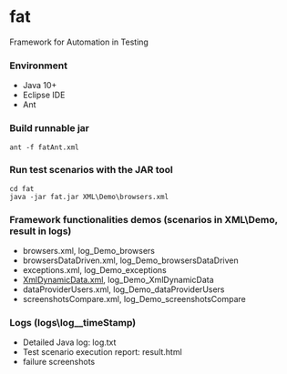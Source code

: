 # fat
Framework for Automation in Testing


### Environment
 - Java 10+
 - Eclipse IDE
 - Ant
 

### Build runnable jar
```
ant -f fatAnt.xml
```


### Run test scenarios with the JAR tool
```
cd fat
java -jar fat.jar XML\Demo\browsers.xml
```


### Framework functionalities demos (scenarios in XML\Demo\, result in logs\)
 - browsers.xml, log_Demo_browsers
 - browsersDataDriven.xml, log_Demo_browsersDataDriven
 - exceptions.xml, log_Demo_exceptions
 - [XmlDynamicData.xml](XML/Demo/XmlDynamicData.xml), log_Demo_XmlDynamicData
 - dataProviderUsers.xml, log_Demo_dataProviderUsers
 - screenshotsCompare.xml, log_Demo_screenshotsCompare
 


### Logs (logs\log__timeStamp)
 - Detailed Java log: log.txt
 - Test scenario execution report: result.html
 - failure screenshots
